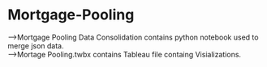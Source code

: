 # Mortgage-Pooling
-->Mortgage Pooling Data Consolidation contains python notebook used to merge json data.        
-->Mortage Pooling.twbx contains Tableau file containg Visializations.
